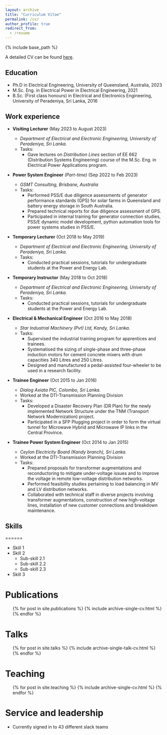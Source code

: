 ```yaml
---
layout: archive
title: "Curriculum Vitae"
permalink: /cv/
author_profile: true
redirect_from:
  - /resume
---
```


{% include base_path %}


A detailed CV can be found [here](https://gayanlanke.github.io/files/).

## Education

* Ph.D in Electrical Engineering, University of Queensland, Australia, 2023
* M.Sc. Eng. in Electrical Power in Electrical Engineering, 2021
* B.Sc. (First class honours) in Electrical and Electronics Engineering, University of Peradeniya, Sri Lanka, 2016


## Work experience

* **Visiting Lecturer** (May 2023 to August 2023)
  * *Department of Electrical and Electronic Engineering, University of Peradeniya, Sri Lanka.*
  * Tasks:
    * Gave lectures on *Distribution Lines* section of EE 662 (Distribution Systems Engineering) course of the M.Sc. Eng. in Electrical Power Applications program. 

* **Power System Engineer** *(Part-time)* (Sep 2022 to Feb 2023)
  * *GSMT Consulting, Brisbane, Australia*
  * Tasks:
    * Performed PSS/E due diligence assessments of generator performance standards (GPS) for solar farms in Queensland and battery energy storage in South Australia.
    * Prepared technical reports for due diligence assessment of GPS.
    * Participated in internal training for generator connection studies, PSS/E dynamic model development, python automation tools for power systems studies in PSS/E.

* **Temporary Lecturer** (Oct 2018 to May 2019)
  * *Department of Electrical and Electronic Engineering, University of Peradeniya, Sri Lanka.*
  * Tasks:
    * Conducted practical sessions, tutorials for undergraduate students at the Power and Energy Lab.

* **Temporary Instructor** (May 2018 to Oct 2018)
  * *Department of Electrical and Electronic Engineering, University of Peradeniya, Sri Lanka.*
  * Tasks:
    * Conducted practical sessions, tutorials for undergraduate students at the Power and Energy Lab.

* **Electrical & Mechanical Engineer** (Oct 2016 to May 2018)
  * *Star Industrial Machinery (Pvt) Ltd, Kandy, Sri Lanka.*
  * Tasks:
    * Supervised the industrial training program for apprentices and trainees.
    * Systematised the sizing of single-phase and three-phase induction motors for cement concrete mixers with drum capacities 340 Litres and 250 Litres.
    * Designed and manufactured a pedal-assisted four-wheeler to be used in a research facility.
  
* **Trainee Engineer** (Oct 2015 to Jan 2016)
  * *Dialog Axiata PlC, Colombo, Sri Lanka.*
  * Worked at the DTI-Transmission Planning Division
  * Tasks:
    * Developed a Disaster Recovery Plan (DR Plan) for the newly implemented Network Structure under the TNM (Transport Network Modernization) project.
    * Participated in a SFP Plugging project in order to form the virtual tunnel for Microwave Hybrid and Microwave IP links in the Central Province. 

* **Trainee Power System Engineer** (Oct 2014 to Jan 2015)
  * *Ceylon Electricity Board (Kandy branch), Sri Lanka.*
  * Worked at the DTI-Transmission Planning Division
  * Tasks:
    * Prepared proposals for transformer augmentations and reconductoring to mitigate under-voltage issues and to improve the voltage in remote low-voltage distribution networks.
    * Performed feasibility studies pertaining to load balancing in MV and LV distribution networks.
    * Collaborated with technical staff in diverse projects involving transformer augmentations, construction of new high-voltage lines, installation of new customer connections and breakdown maintenance.

## Skills
======
* Skill 1
* Skill 2
  * Sub-skill 2.1
  * Sub-skill 2.2
  * Sub-skill 2.3
* Skill 3

Publications
======
  <ul>{% for post in site.publications %}
    {% include archive-single-cv.html %}
  {% endfor %}</ul>
  
Talks
======
  <ul>{% for post in site.talks %}
    {% include archive-single-talk-cv.html %}
  {% endfor %}</ul>
  
Teaching
======
  <ul>{% for post in site.teaching %}
    {% include archive-single-cv.html %}
  {% endfor %}</ul>
  
Service and leadership
======
* Currently signed in to 43 different slack teams
